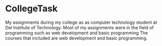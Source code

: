 # CollegeTask
My assignments during my college as as computer technology student at Del Institute of Technology. Most of my assignments were in the field of programming such as web development and basic programming
The courses that included are web development and basic programming. 
